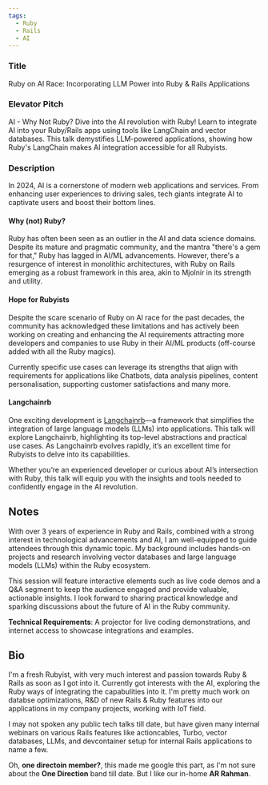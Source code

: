 ```yaml
---
tags:
  - Ruby
  - Rails
  - AI
---
```

### Title
Ruby on AI Race: Incorporating LLM Power into Ruby & Rails Applications

### Elevator Pitch
AI - Why Not Ruby? Dive into the AI revolution with Ruby! Learn to integrate AI into your Ruby/Rails apps using tools like LangChain and vector databases. This talk demystifies LLM-powered applications, showing how Ruby's LangChain makes AI integration accessible for all Rubyists.

### Description
In 2024, AI is a cornerstone of modern web applications and services. From enhancing user experiences to driving sales, tech giants integrate AI to captivate users and boost their bottom lines.

#### Why (not) Ruby?
Ruby has often been seen as an outlier in the AI and data science domains. Despite its mature and pragmatic community, and the mantra "there's a gem for that," Ruby has lagged in AI/ML advancements. 
However, there's a resurgence of interest in monolithic architectures, with Ruby on Rails emerging as a robust framework in this area, akin to Mjolnir in its strength and utility.

#### Hope for Rubyists
Despite the scare scenario of Ruby on AI race for the past decades, the community has acknowledged these limitations and has actively been working on creating and enhancing the AI requirements attracting more developers and companies to use Ruby in their AI/ML products (off-course added with all the Ruby magics). 

Currently specific use cases can leverage its strengths that align with requirements for applications like Chatbots, data analysis pipelines, content personalisation, supporting customer satisfactions and many more.

#### Langchainrb
One exciting development is [Langchainrb](https://github.com/patterns-ai-core/langchainrb)—a framework that simplifies the integration of large language models (LLMs) into applications. This talk will explore Langchainrb, highlighting its top-level abstractions and practical use cases. As Langchainrb evolves rapidly, it’s an excellent time for Rubyists to delve into its capabilities.

Whether you’re an experienced developer or curious about AI’s intersection with Ruby, this talk will equip you with the insights and tools needed to confidently engage in the AI revolution.

## Notes
With over 3 years of experience in Ruby and Rails, combined with a strong interest in technological advancements and AI, I am well-equipped to guide attendees through this dynamic topic. My background includes hands-on projects and research involving vector databases and large language models (LLMs) within the Ruby ecosystem.

This session will feature interactive elements such as live code demos and a Q&A segment to keep the audience engaged and provide valuable, actionable insights. I look forward to sharing practical knowledge and sparking discussions about the future of AI in the Ruby community.

**Technical Requirements**: A projector for live coding demonstrations, and internet access to showcase integrations and examples.


## Bio
I'm a fresh Rubyist, with very much interest and passion towards Ruby & Rails as soon as I got into it. Currently got interests with the AI, exploring the Ruby ways of integrating the capabulities into it. I'm pretty much work on databse optimizations, R&D of new Rails & Ruby features into our applications in my company projects, working with IoT field. 

I may not spoken any public tech talks till date, but have given many internal webinars on various Rails features like actioncables, Turbo, vector databases, LLMs, and devcontainer setup for internal Rails applications to name a few.

Oh, **one directoin member?**, this made me google this part, as I'm not sure about the **One Direction** band till date. But I like our in-home **AR Rahman**.